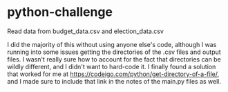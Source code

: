 # python-challenge
Read data from budget_data.csv and election_data.csv

I did the majority of this without using anyone else's code, although I was running into some issues getting the directories of the .csv files and output files. I wasn't really sure how to account for the fact that directories can be wildly different, and I didn't want to hard-code it. I finally found a solution that worked for me at https://codeigo.com/python/get-directory-of-a-file/, and I made sure to include that link in the notes of the main.py files as well.
